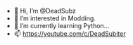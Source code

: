- 👋 Hi, I’m @DeadSubz
- 👀 I’m interested in Modding.
- 🌱 I’m currently learning Python...
- 📫 https://youtube.com/c/DeadSubiter

<!---
DeadSubz/DeadSubz is a ✨ special ✨ repository because its `README.md` (this file) appears on your GitHub profile.
You can click the Preview link to take a look at your changes.
--->
